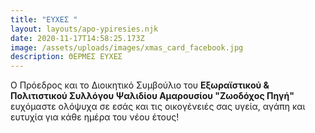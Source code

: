 ```yaml
---
title: "ΕΥΧΕΣ "
layout: layouts/apo-ypiresies.njk
date: 2020-11-17T14:58:25.173Z
image: /assets/uploads/images/xmas_card_facebook.jpg
description: ΘΕΡΜΕΣ ΕΥΧΕΣ
---
```

Ο Πρόεδρος και το Διοικητικό Συμβούλιο του **Εξωραϊστικού & Πολιτιστικού Συλλόγου Ψαλιδίου Αμαρουσίου "Ζωοδόχος Πηγή"** ευχόμαστε ολόψυχα σε εσάς και τις οικογένειές σας υγεία, αγάπη και ευτυχία για κάθε ημέρα του νέου έτους!